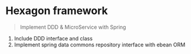 # Hexagon framework
> Implement DDD & MicroService with Spring
1. Include DDD interface and class
2. Implement spring data commons repository interface with ebean ORM